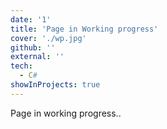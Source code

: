 ```yaml
---
date: '1'
title: 'Page in Working progress'
cover: './wp.jpg'
github: ''
external: ''
tech:
  - C#
showInProjects: true
---
```


Page in working progress..